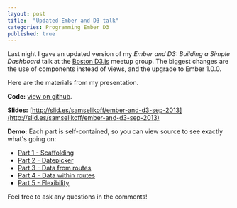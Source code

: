 ```yaml
---
layout: post
title:  "Updated Ember and D3 talk"
categories: Programming Ember D3
published: true
---
```


Last night I gave an updated version of my *Ember and D3: Building a Simple Dashboard* talk at the [Boston D3.js](http://www.meetup.com/Boston-d3-js-User-Group/) meetup group. The biggest changes are the use of components instead of views, and the upgrade to Ember 1.0.0.  

Here are the materials from my presentation.  

**Code:** [view on github](https://github.com/samselikoff/talks/tree/master/2-sep2013-d3-ember-simple-dashboard).

**Slides:** [http://slid.es/samselikoff/ember-and-d3-sep-2013](http://slid.es/samselikoff/ember-and-d3-sep-2013)

**Demo:** Each part is self-contained, so you can view source to see exactly what's going on:  

 - [Part 1 - Scaffolding](http://samselikoff.github.io/talks/2-sep2013-d3-ember-simple-dashboard/part1-scaffolding.html)
 - [Part 2 - Datepicker](http://samselikoff.github.io/talks/2-sep2013-d3-ember-simple-dashboard/part2-datepicker.html)
 - [Part 3 - Data from routes](http://samselikoff.github.io/talks/2-sep2013-d3-ember-simple-dashboard/part3-data-from-routes.html)
 - [Part 4 - Data within routes](http://samselikoff.github.io/talks/2-sep2013-d3-ember-simple-dashboard/part4-data-within-routes.html)
 - [Part 5 - Flexibility](http://samselikoff.github.io/talks/2-sep2013-d3-ember-simple-dashboard/part5-flexibility.html)

Feel free to ask any questions in the comments!